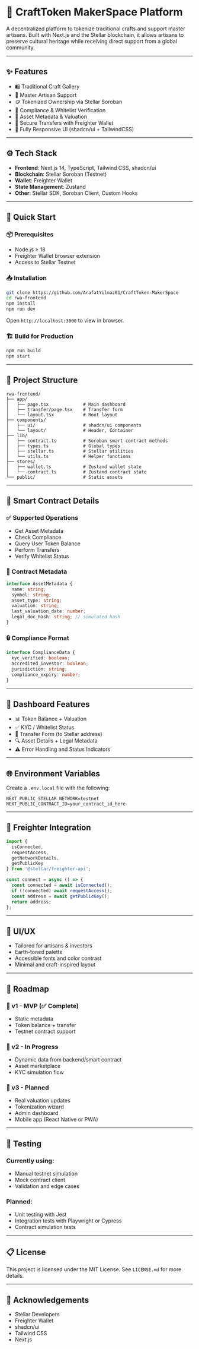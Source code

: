 # 🎨 CraftToken MakerSpace Platform

A decentralized platform to tokenize traditional crafts and support master artisans. Built with Next.js and the Stellar blockchain, it allows artisans to preserve cultural heritage while receiving direct support from a global community.

---

## ✨ Features

- 🛍️ Traditional Craft Gallery  
- 🧓 Master Artisan Support  
- 🪙 Tokenized Ownership via Stellar Soroban  
- 🔐 Compliance & Whitelist Verification  
- 📜 Asset Metadata & Valuation  
- 🚀 Secure Transfers with Freighter Wallet  
- 📲 Fully Responsive UI (shadcn/ui + TailwindCSS)  

---

## ⚙️ Tech Stack

- **Frontend**: Next.js 14, TypeScript, Tailwind CSS, shadcn/ui  
- **Blockchain**: Stellar Soroban (Testnet)  
- **Wallet**: Freighter Wallet  
- **State Management**: Zustand  
- **Other**: Stellar SDK, Soroban Client, Custom Hooks  

---

## 🚀 Quick Start

### 📦 Prerequisites

- Node.js ≥ 18  
- Freighter Wallet browser extension  
- Access to Stellar Testnet  

### 📥 Installation

```bash
git clone https://github.com/ArafatYilmaz01/CraftToken-MakerSpace
cd rwa-frontend
npm install
npm run dev
```

Open `http://localhost:3000` to view in browser.

### 🏗️ Build for Production

```bash
npm run build
npm start
```

---

## 🧾 Project Structure

```
rwa-frontend/
├── app/
│   ├── page.tsx             # Main dashboard
│   ├── transfer/page.tsx    # Transfer form
│   └── layout.tsx           # Root layout
├── components/
│   ├── ui/                  # shadcn/ui components
│   └── layout/              # Header, Container
├── lib/
│   ├── contract.ts          # Soroban smart contract methods
│   ├── types.ts             # Global types
│   ├── stellar.ts           # Stellar utilities
│   └── utils.ts             # Helper functions
├── stores/
│   ├── wallet.ts            # Zustand wallet state
│   └── contract.ts          # Zustand contract state
└── public/                  # Static assets
```

---

## 🔗 Smart Contract Details

### ✅ Supported Operations

- Get Asset Metadata  
- Check Compliance  
- Query User Token Balance  
- Perform Transfers  
- Verify Whitelist Status  

### 🧩 Contract Metadata

```ts
interface AssetMetadata {
  name: string;
  symbol: string;
  asset_type: string;
  valuation: string;
  last_valuation_date: number;
  legal_doc_hash: string; // simulated hash
}
```

### 🔒 Compliance Format

```ts
interface ComplianceData {
  kyc_verified: boolean;
  accredited_investor: boolean;
  jurisdiction: string;
  compliance_expiry: number;
}
```

---

## 💼 Dashboard Features

- 📊 Token Balance + Valuation  
- ✅ KYC / Whitelist Status  
- 🔄 Transfer Form (to Stellar address)  
- 🔍 Asset Details + Legal Metadata  
- ⚠️ Error Handling and Status Indicators  

---

## 🌐 Environment Variables

Create a `.env.local` file with the following:

```env
NEXT_PUBLIC_STELLAR_NETWORK=testnet
NEXT_PUBLIC_CONTRACT_ID=your_contract_id_here
```

---

## 🧠 Freighter Integration

```ts
import {
  isConnected,
  requestAccess,
  getNetworkDetails,
  getPublicKey
} from '@stellar/freighter-api';

const connect = async () => {
  const connected = await isConnected();
  if (!connected) await requestAccess();
  const address = await getPublicKey();
  return address;
};
```

---

## 🎨 UI/UX

- Tailored for artisans & investors  
- Earth-toned palette  
- Accessible fonts and color contrast  
- Minimal and craft-inspired layout  

---

## 📅 Roadmap

### 🔹 v1 - MVP (✅ Complete)

- Static metadata  
- Token balance + transfer  
- Testnet contract support  

### 🔹 v2 - In Progress

- Dynamic data from backend/smart contract  
- Asset marketplace  
- KYC simulation flow  

### 🔹 v3 - Planned

- Real valuation updates  
- Tokenization wizard  
- Admin dashboard  
- Mobile app (React Native or PWA)  

---

## 🧪 Testing

### Currently using:

- Manual testnet simulation  
- Mock contract client  
- Validation and edge cases  

### Planned:

- Unit testing with Jest  
- Integration tests with Playwright or Cypress  
- Contract simulation tests  

---

## 📋 License

This project is licensed under the MIT License. See `LICENSE.md` for more details.

---

## 🙌 Acknowledgements

- Stellar Developers  
- Freighter Wallet  
- shadcn/ui  
- Tailwind CSS  
- Next.js  
